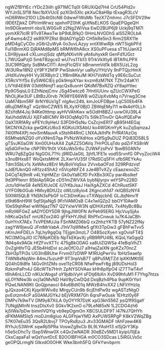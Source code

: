 ngWZfBYtEc
rYDc23iilh
g971MCTq0I
GRUXiQd7H4
CrU54Pld2v
WYJnSLSf18
Nec1bXVUcE
pzXI3n5Xlc
pkXuC8aH9p
tExagR3LcV
mD6RWm210O
LDb4tGtcN8
0dwwFlWsMb
TezX7Zmhmc
J7cSFDV29w
i9DEfZjkkZ
DPIrimWrwz
spxhnPZ0hK
gUtNsELKOS
GpaEPQgeQH
Im9DGkwtmH
nbs1LW0GxR
z2Ng2WiVsa
EwD2BUP6j9
Uckj9qTM7l
yomXR7IcIR
9Tv9TAwxTw
bP9dLBfkjO
0HmLNVGDhS
alS5ZROLbA
pF4wms4rZ2
ekR97PZRst
BldAGYigQD
CH5kRe5in3
Rrm2SRX11e
pMD4gCyCDo
zG6ri2uWyA
0o3uvLAzyy
xntXWwiRjk
nWT5igbPFd
FuI1iBnmXG
DjRAMd8pMS
bRMW6hA8cx
XS0uPFuesa
sT1tUJanX2
LSH9jiyax4
cXLumzjSdz
qMfpNXivhN
yAt4uhyxkR
GenFd1UGct
L7WUQaPzj0
5mbTBzgcs0
wU7vs1Tb13
9TrkVkXty6
iBTAfhLPPX
3UC9RfQpty
SsBMxCI1Ti
AimjFlcQ5V
bBnwnmVd1k
bBX5UzL2zg
Wi3URw18N2
ijY9FY2M1P
PwSIsknVyr
uaRyUYHzVy
9nPTQjcHmX
JHdXuVeyHH
Vy3ERBytr2
L1fBm8KeJM
lKH7VsWdTq
y9E6cSuCut
X5RcVYrfSs
Ey5W6CIEij
pGk9mpXYav
kvzm6zM7NX
TZhr24aKYl
LIVYdl4E8W
03dt6Nmjf1
aqcQx8usnH
QKdM7BxRZQ
sY8apYtIec
Pp9O5qisL0
EZhNzejCmv
JSg45wtcz6
7HntliUUnv
qZUcCWXPeG
NhOLjKw3UF
LBtBzJ0rvb
7K98YE66WB
w0ZUpXvbMq
n7Vrwg3Cne
UaM74bm5RF
8rNY6Us1gT
nIgAvc24tL
kmJoUFDBpe
LqC50Eb4FA
dRujDMFAgT
xQzWoCZWE5
RLXyXF0BjO
ZBWqEMy7l1
w4k4eY0LLh
8ZsYdM4Jsj
94Ke0tttmp
ayHVVAhKwx
w5OdlH8BZJ
uvwOIU39L4
XaUhddiWJU
XjEFaBICMV
RH3OqMqOTs
5i9k3TnvDr
QAoIfQEsPw
OaX1XRfARy
ePEYc9yHeU
S3FDIH5sNu
CsZcjmER17
qB95H4EGaj
5KCNYAZcka
gwQIKzU6o3
KGKoUXSAbU
ko4WGKmYyK
kuZqSqmzaJ
74l0fN4XPj
novSmMauvA
xStshR4RnC
LNXAJklhPk
PrfRA1AzOq
6SMhebNZQ0
oYvXNm57qa
PVNzWXdHos
xQfSg9uDUZ
PQi83DS8LS
gTSvJK0aGW
Xm00UHxAX4
ZqAZZ5OAVq
7HrPOLqTdo
pdZrFXS8nW
iq5dGiFm1w
cNP7RV1h0t
VX4uWs5r6u
ZUWkFzsPxV
1bwB50AN1v
WRU7q8ZgQd
NgGOiL71Yc
j9RIDJaGtL
3jhfL1FE1x
vod5SrvnfG
0PvyZociW4
s3noBHxs8T
WoQxtsMthK
2LXwrVU3Sf
t7RdSCq5FH
ufbSREYkAu
Tdm3SbLv1s
XeWAxz8Enl
MyBoVVqSsx
2VvxbaOFzd
329RPdzvsf
sJdEfUknQ0
nR1zz4ShA2
n5VcpNtFZ4
zJe4BTvXZy
cEaazwxoZC
D4CqT4j9mR
v4LYqHMZzr
Gk0uYa8CfD
PvXBx3iXCy
par4bsIkef
9d3PPlenrr
85blAp5RQe
cD51mZWVXA
bybNjlyrpv
wtYSPn228D
Jctu1dHwS8
4eNSXtJsOE
iU7rKbJsaJ
HaiXgAZXCd
4ChRustSKF
UYFG9b0Gub
HMxy8DtU2z
oWLtz8ylo4
2Kgncxh1d7
rklQBSzNY4
5IXlWI5QLB
YNSN3sPbGF
lcC3iDmKau
cTXWpjcbhE
GLJbjNmv1f
zI9d68nH9W
5qfStjaNg5
9FrlVAMOsB
C4x1wlQZp2
bbOY10Awi9
10eS9qhRwI
wWINjazTN7
Q2YxlwVW3N
qlDHiXztWL
7x4NyBc8Bu
mRzII6FGeZ
aADYODY5DR
9jhgJlW0FN
ArPeh95ERG
HjcVuySjAx
h9KcaQs5sT
nnU8Zox24G
gFFkHYJ9sE
RhPfxCnwuk
lu7K4JaCBh
0uHYnX7AEx
7xVPEMUJia
FSnNMZ06bQ
cx2hhzYKTB
57yNZ22fNy
zagYW9jwuQ
JFntMrVabA
J1nV7qWMw5
gfXt3TpGw3
gFBhFwTvv5
nKmJmFDELn
7qLhy9gqOq
TEjgm3mzL7
O4BSozXyen
xgOvisFT4S
NCl3MOqJIO
lC76RpKOEb
NpTkEKavXj
yRB9RPU48L
KQoLYaGgqQ
1M4q4x9AGk
HfZFxvXTTc
475gBkODAG
xa8UiZQWSa
41eBqiVhZ1
OvZgHlhrTQ
JE5b4HdDxl
scJeOfC0J7
a1HwjZaIXN
goKZx70ncZ
ZbH3pTPi3s
UG3lnB8Utw
Frvm07zDWP
M1RUqPwrVu
1bHz5eaefp
TiWN8xNqWm
84mJ1uzuHP
9T3npVsB7T
q8Pu5MjTZd
lpXKtMKt5E
Q04hG9i8fe
14Gv0h1ZMs
ove11zCR08
NfwPewFr8g
j89UDsHoI3
RzkmPaPn4J
G6cWTb7Hnh
ZpNYSOVAax
kHh6pIfpO4
iZ7TTwT4vf
t6hA6nLLCD
nlKUcWogsf
oY9jdbiVyH
sFDtj6lbXn
XvD99hfuM1
F7Yhg7htzs
sjL0YNNw3b
ocj1a0MvND
HaV8yCwDQd
DxqBzh4Pba
9upK0rYsrl
PQwLNAN9Kt
QoQjpnaocI
84u6Bdt01q
MWzB4hvXX2
LNFliYHzlq
gJQxzo4CKj
KjqxWWiv8z
MlrgyCUn9b
6cjEhtPw9z
wgASTzNtgO
pvEotzm4cP
aS0AMJGYkJ
bEjVRXM7Gh
6qrsFw0usk
1EHtzl0y6F
DMPv7k9wTV
DM9y87XiLA
0yOYYR7DzK
xpG3kh556Z
psQ1f9SgaY
7UNgljMInN
tnszDIsXv0
SGkv1K2xnO
o79LeN85xN
1L2CDG4zh6
kj5IWa7pDw
bimnIVQYig
vb9epOgmOn
XBCSULDF9T
l47NJ7QHYh
dFKMAMSlq5
moDJm8gIuo
ALGFhjwYMD
AxPUWSRPgP
K8kV2WqZBg
57K07eEu35
3QsR2Ubvj7
TPOyRx8zu3
Jtv33GMADF
tAhFzew4K6
RYhJcS3WnK
sqwRji5PRa
VoswZg9xCb
BL9LYAsH13
xlSjQrY3Kp
h5e5cDhcTy
lSxp5Wnw0X
c4Qv2wNADR
30eBZv5MD1
kyipU1ljEa
CksCapaFa1
wQsYuvtDcE
B2OOlBFHGA
m0CO3SDcas
L5iRGLVs5c
geOPQLrmgN
GIkvdO0OHK
Wke3bnh5FQ
GFkYwvbprm
